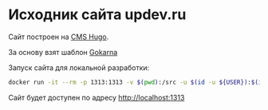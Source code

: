 # Исходник сайта updev.ru

Сайт построен на [CMS Hugo](https://gohugo.io/).

За основу взят шаблон [Gokarna](https://github.com/526avijitgupta/gokarna)

Запуск сайта для локальной разработки:

```bash
docker run -it --rm -p 1313:1313 -v $(pwd):/src -u $(id -u ${USER}):$(id -g ${USER}) klakegg/hugo:ubuntu
```

Сайт будет доступен по адресу [http://localhost:1313](http://localhost:1313)